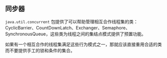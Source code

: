 ## 同步器 ##


`java.util.concurrent` 包提供了可以帮助管理相互合作线程集的类：
CyclicBarrier、CountDownLatch、Exchanger、Semaphore、SynchronousQueue，这些类为线程之间的集结点模式提供了预置功能。

如果有一个相互合作的线程集满足这些行为模式之一，那就应该直接重用合适的类而不要提供手工的锁和条件的集合。
